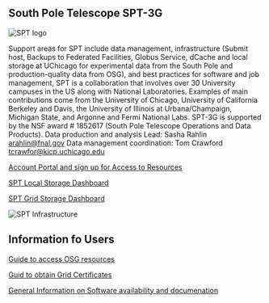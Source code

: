 ## South Pole Telescope SPT-3G

![SPT logo](https://spt.ci-connect.net/static/img/spt-logo.jpg)

Support areas for SPT include data management, infrastructure (Submit host, Backups to Federated Facilities, Globus Service, dCache and local storage at UChicago for experimental data from the South Pole and production-quality data from OSG), and best practices for software and job management, SPT is a collaboration that involves over 30 University campuses in the US along with National Laboratories. Examples of main contributions come from the University of Chicago, University of California Berkeley and Davis, the University of Illinois at Urbana/Champaign, Michigan State, and Argonne and Fermi National Labs. SPT-3G is supported by the NSF award # 1852617 (South Pole Telescope Operations and Data Products).
Data production and analysis Lead: Sasha Rahlin arahlin@fnal.gov 
Data management coordination: Tom Crawford tcrawfor@kicp.uchicago.edu 


[Account Portal and sign up for Access to Resources](http://spt.ci-connect.net)

[SPT Local Storage Dashboard](https://grafana.mwt2.org/d/0HbLiB_Wk/spt-storage?orgId=1&refresh=5m&from=now-30m&to=now)

[SPT Grid Storage Dashboard](https://grafana.mwt2.org/d/0HbLiB_Wk/spt-storage?viewPanel=4&orgId=1&refresh=5m&from=now-30m&to=now)

![SPT Infrastructure](https://raw.githubusercontent.com/SouthPoleTelescope/spt3g_software/master/doc/osg/Processing_flows.png?token=AFZESXIU7LBLWHTEIHMG5TS7AXZKK)

## Information fo Users


[Guide to access OSG resources](https://github.com/SouthPoleTelescope/spt3g_software/blob/osg-doc-updates/doc/osg/osg_guide.md)

[Guid to obtain Grid Certificates](https://pole.uchicago.edu/spt3g/index.php/Grid_Certificate_How-To)

[General Information on Software availability and documenation](https://pole.uchicago.edu/spt3g/index.php/Computing#spt3g_software_Quick_Start_Documentation)

## 
